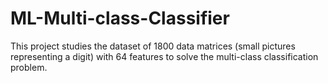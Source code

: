 # ML-Multi-class-Classifier
This project studies the dataset of 1800 data matrices (small pictures representing a digit) with 64 features to solve the multi-class classification problem.
